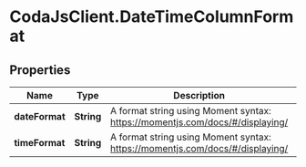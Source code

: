 # CodaJsClient.DateTimeColumnFormat

## Properties
Name | Type | Description | Notes
------------ | ------------- | ------------- | -------------
**dateFormat** | **String** | A format string using Moment syntax: https://momentjs.com/docs/#/displaying/ | [optional] 
**timeFormat** | **String** | A format string using Moment syntax: https://momentjs.com/docs/#/displaying/ | [optional] 
